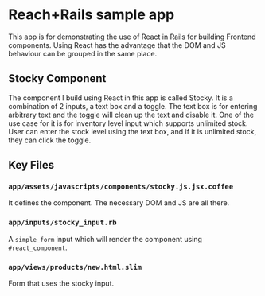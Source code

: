 # Reach+Rails sample app

This app is for demonstrating the use of React in Rails for building Frontend components. Using React has the advantage that the DOM and JS behaviour can be grouped in the same place.

## Stocky Component

The component I build using React in this app is called Stocky. It is a combination of 2 inputs, a text box and a toggle. The text box is for entering arbitrary text and the toggle will clean up the text and disable it. One of the use case for it is for inventory level input which supports unlimited stock. User can enter the stock level using the text box, and if it is unlimited stock, they can click the toggle.

## Key Files

### `app/assets/javascripts/components/stocky.js.jsx.coffee`

It defines the component. The necessary DOM and JS are all there.

### `app/inputs/stocky_input.rb`

A `simple_form` input which will render the component using `#react_component`.

### `app/views/products/new.html.slim`

Form that uses the stocky input.

